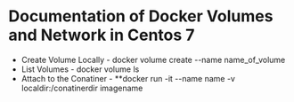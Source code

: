 # Documentation of Docker Volumes and Network in Centos 7
* Create Volume Locally - docker volume create --name name_of_volume
* List Volumes - docker volume ls 
* Attach to the Conatiner - **docker run -it --name name -v localdir:/conatinerdir imagename
